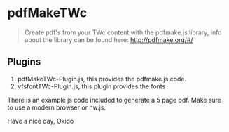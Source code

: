 # pdfMakeTWc
> Create pdf's from your TWc content with the pdfmake.js library, info about the library can be found here: http://pdfmake.org/#/

## Plugins
1. pdfMakeTWc-Plugin.js, this provides the pdfmake.js code.
2. vfsfontTWc-Plugin.js, this plugin provides the fonts

There is an example js code included to generate a 5 page pdf.
Make sure to use a modern browser or nw.js.


Have a nice day, Okido
